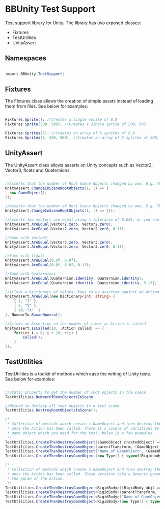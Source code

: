 # BBUnity Test Support

Test support library for Unity. The library has two exposed classes:

- Fixtures
- TestUtilities
- UnityAssert

## Namespaces

``` csharp

import BBUnity.TestSupport;

```

## Fixtures

The Fixtures class allows the creation of simple assets instead of loading them from files. See below for examples:

``` csharp

Fixtures.Sprite(); //Creates a single sprite of 0,0
Fixtures.Sprite(500, 500); //Creates a single sprite of 500, 500

Fixtures.Sprites(5); //Creates an array of 5 sprites of 0,0
Fixtures.Sprites(5, 500, 500); //Creates an array of 5 sprites of 500, 500

```

## UnityAssert

The UnityAssert class allows asserts on Unity concepts such as Vector2, Vector3, floats and Quaternions.

``` csharp

//Asserts that the number of Root Scene Objects changed by one, E.g. This would not throw
UnityAssert.ChangeInSceneRootObjects(1, () => {
  new GameObject();
});

//Asserts that the number of Root Scene Objects changed by one, E.g. This would throw
UnityAssert.ChangeInSceneRootObjects(1, () => {});

//Asserts two vectors are equal using a tolerance of 0.001, or you can set your own tolerance
UnityAssert.AreEqual(Vector2.zero, Vector2.zer0);
UnityAssert.AreEqual(Vector2.zero, Vector2.zer0, 0.1f);

//Same with Vector3
UnityAssert.AreEqual(Vector3.zero, Vector3.zer0);
UnityAssert.AreEqual(Vector3.zero, Vector3.zer0, 0.1f);

//Same with floats
UnityAssert.AreEqual(0.0f, 0.0f);
UnityAssert.AreEqual(0.0f, 0.0f, 0.1f);

//Same with Quaternions
UnityAssert.AreEqual(Quaternion.identity, Quaternion.identity);
UnityAssert.AreEqual(Quaternion.identity, Quaternion.identity, 0.1f);

//Allows a Dictionary of values, keys to be asserted against an Action
UnityAssert.AreEqual(new Dictionary<int, string> {
    { 1, "I" },
    { 5, "V" },
    { 10, "X"  }
}, NumberTo.RomanNumeral);

//Allows an Assertion on the number of times an Action is called
UnityAssert.IsCalled(10, (Action called) => {
    for(int i = 0; i < 10; ++i) {
        called();
    }
});

```

## TestUtilities

TestUtilities is a toolkit of methods which ease the writing of Unity tests. See below for examples:

``` csharp

//Static property to get the number of root objects in the scene
TestUtilities.NumberOfRootObjectsInScene

//Method to destory all root objects in a test scene
TestUtilities.DestroyRootObjectsInScene();

/*
 * Collection of methods which create a GameObject and then destroy the GameObject
 * once the Action has been called. There is a couple of variations to allow you to create the
 * game object which you need for the test, below is a few examples.
 */
TestUtilities.CreateThenDestroyGameObject((GameObject createdObject) => {});
TestUtilities.CreateThenDestroyGameObject(parentTransform, (GameObject createdObject) => {});
TestUtilities.CreateThenDestroyGameObject("Name of GameObject", (GameObject createdObject) => {});
TestUtilities.CreateThenDestroyGameObject(new Type[] { typeof(Rigidbody) }, (GameObject createdObject) => {});

/*
 * Collection of methods which create a GameObject and then destroy the GameObject
 * once the Action has been called. These versions take a Generic param which will be
 * the param of the Action.
 */
TestUtilities.CreateThenDestroyGameObject<RigidBody>((RigidBody obj) => {});
TestUtilities.CreateThenDestroyGameObject<RigidBody>(parentTransform, (RigidBody obj) => {});
TestUtilities.CreateThenDestroyGameObject<RigidBody>("Name of GameObject", (RigidBody obj) => {});
TestUtilities.CreateThenDestroyGameObject<RigidBody>(new Type[] { typeof(Rigidbody) }, (RigidBody obj) => {});

```
